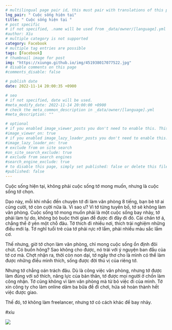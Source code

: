 ```yaml
---
# multilingual page pair id, this must pair with translations of this page. (This name must be unique)
lng_pair: " Cuộc sống hiện tại"
title: " Cuộc sống hiện tại "
# post specific
# if not specified, .name will be used from _data/owner/[language].yml
#author: Xíu
# multiple category is not supported
category: Facebook
# multiple tag entries are possible
tags: [Facebook]
# thumbnail image for post
img: "https://xiungo.github.io/img/451938017077522.jpg"
# disable comments on this page
#comments_disable: false

# publish date
date: 2022-11-14 20:00:35 +0900

# seo
# if not specified, date will be used.
#meta_modify_date: 2022-11-14 20:00:00 +0900
# check the meta_common_description in _data/owner/[language].yml
#meta_description: ""

# optional
# if you enabled image_viewer_posts you don't need to enable this. This is only if image_viewer_posts = false
#image_viewer_on: true
# if you enabled image_lazy_loader_posts you don't need to enable this. This is only if image_lazy_loader_posts = false
#image_lazy_loader_on: true
# exclude from on site search
#on_site_search_exclude: true
# exclude from search engines
#search_engine_exclude: true
# to disable this page, simply set published: false or delete this file
#published: false
---
```


<!-- outline-start -->

Cuộc sống hiện tại, không phải cuộc sống tớ mong muốn, nhưng là cuộc sống tớ chọn.

Dạo này, mỗi khi nhắc đến chuyện tớ đi làm văn phòng 8 tiếng, bạn bè tớ ai cũng cười, tớ còn cười nữa là. Vì sao ư? Vì tớ từng tuyên bố, tớ sẽ không làm văn phòng. Cuộc sống tớ mong muốn phải là một cuộc sống bay nhảy, tớ phải làm tự do, không bó buộc thời gian để được đi đây đi đó. Cái chân tớ á, chẳng thể ở yên một chỗ đâu. Tớ thích đi nhiều nơi, thích trải nghiệm những điều mới lạ. Tớ nghĩ tuổi trẻ của tớ phải rực rỡ lắm, phải nhiều màu sắc lắm cơ.

Thế nhưng, giờ tớ chọn làm văn phòng, chỉ mong cuộc sống ổn định đôi chút. Có buồn hông? Sao không cho được, nó trái với ý nguyện ban đầu của tớ cơ mà.
Chợt nhận ra, thời còn non dại, tớ ngây thơ cho là mình có thể làm được những điều mình thích, sống được đời thú vị của riêng tớ.

Nhưng tớ chẳng oán trách đâu. Dù là công việc văn phòng, nhưng tớ được làm đúng với sở thích, năng lực của bản thân, tớ được mọi người ở chốn làm công nhận.
Tớ cũng không vì làm văn phòng mà từ bỏ việc đi của mình. Tớ xin công ty cho làm online dăm ba bữa để đi chơi, hứa sẽ hoàn thành hết việc được giao.

Thế đó, tớ không làm freelancer, nhưng tớ có cách khác để bay nhảy.

#xíu

<!-- outline-end -->

<img src= "https://xiungo.github.io/img/451938017077522.jpg">


